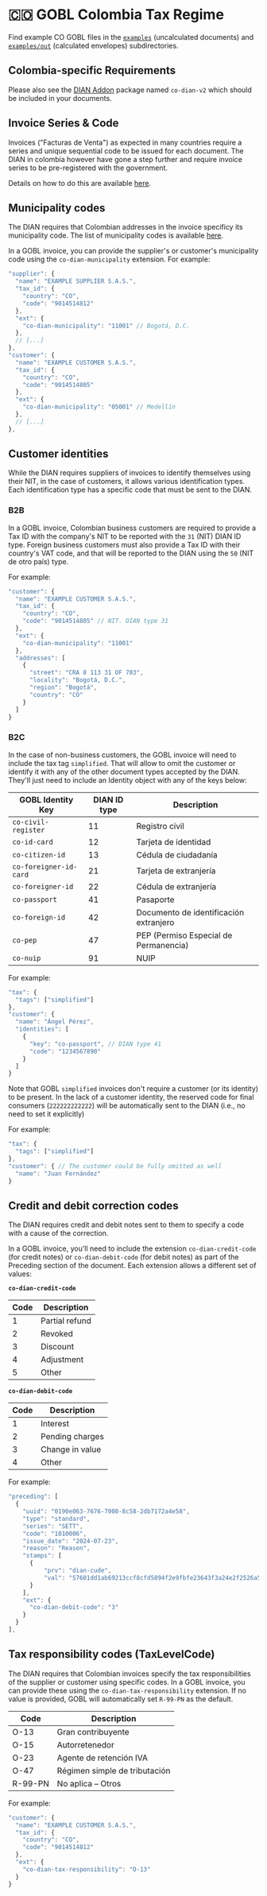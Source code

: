 # 🇨🇴 GOBL Colombia Tax Regime

Find example CO GOBL files in the [`examples`](../../examples/co) (uncalculated documents) and [`examples/out`](../../examples/co/out) (calculated envelopes) subdirectories.

## Colombia-specific Requirements

Please also see the [DIAN Addon](../../addons/co/dian) package named `co-dian-v2` which should be included in your documents.

## Invoice Series & Code

Invoices ("Facturas de Venta") as expected in many countries require a series and unique sequential code to be issued for each document. The DIAN in colombia however have gone a step further and require invoice series to be pre-registered with the government.

Details on how to do this are available [here](https://www.dian.gov.co/impuestos/sociedades/presentacionclientes/Solicitud_de_Autorizacion_de_Numeracion_de_Facturacion.pdf).

## Municipality codes

The DIAN requires that Colombian addresses in the invoice specificy its municipality code. The list of municipality codes is available [here](https://www.dian.gov.co/atencionciudadano/formulariosinstructivos/Formularios/2007/Codigos_municipios_2007.pdf).

In a GOBL invoice, you can provide the supplier's or customer's municipality code using the `co-dian-municipality` extension. For example:

```js
"supplier": {
  "name": "EXAMPLE SUPPLIER S.A.S.",
  "tax_id": {
    "country": "CO",
    "code": "9014514812"
  },
  "ext": {
    "co-dian-municipality": "11001" // Bogotá, D.C.
  },
  // [...]
},
"customer": {
  "name": "EXAMPLE CUSTOMER S.A.S.",
  "tax_id": {
    "country": "CO",
    "code": "9014514805"
  },
  "ext": {
    "co-dian-municipality": "05001" // Medellín
  },
  // [...]
},
```

## Customer identities

While the DIAN requires suppliers of invoices to identify themselves using their NIT, in the case of customers, it allows various identification types. Each identification type has a specific code that must be sent to the DIAN.

### B2B

In a GOBL invoice, Colombian business customers are required to provide a Tax ID with the company's NIT to be reported with the `31` (NIT) DIAN ID type. Foreign business customers must also provide a Tax ID with their country's VAT code, and that will be reported to the DIAN using the `50` (NIT de otro país) type.

For example:

```js
"customer": {
  "name": "EXAMPLE CUSTOMER S.A.S.",
  "tax_id": {
    "country": "CO",
    "code": "9014514805" // NIT. DIAN type 31
  },
  "ext": {
    "co-dian-municipality": "11001"
  },
  "addresses": [
    {
      "street": "CRA 8 113 31 OF 703",
      "locality": "Bogotá, D.C.",
      "region": "Bogotá",
      "country": "CO"
    }
  ]
}
```

### B2C

In the case of non-business customers, the GOBL invoice will need to include the tax tag `simplified`. That will allow to omit the customer or identify it with any of the other document types accepted by the DIAN. They'll just need to include an Identity object with any of the keys below:

| GOBL Identity Key      | DIAN ID type | Description                            |
| ---------------------- | ------------ | -------------------------------------- |
| `co-civil-register`    | 11           | Registro civil                         |
| `co-id-card`           | 12           | Tarjeta de identidad                   |
| `co-citizen-id`        | 13           | Cédula de ciudadanía                   |
| `co-foreigner-id-card` | 21           | Tarjeta de extranjería                 |
| `co-foreigner-id`      | 22           | Cédula de extranjería                  |
| `co-passport`          | 41           | Pasaporte                              |
| `co-foreign-id`        | 42           | Documento de identificación extranjero |
| `co-pep`               | 47           | PEP (Permiso Especial de Permanencia)  |
| `co-nuip`              | 91           | NUIP                                   |

For example:

```js
"tax": {
  "tags": ["simplified"]
},
"customer": {
  "name": "Ángel Pérez",
  "identities": [
    {
      "key": "co-passport", // DIAN type 41
      "code": "1234567890"
    }
  ]
}
```

Note that GOBL `simplified` invoices don't require a customer (or its identity) to be present. In the lack of a customer identity, the reserved code for final consumers (`222222222222`) will be automatically sent to the DIAN (i.e., no need to set it explicitly)

For example:

```js
"tax": {
  "tags": ["simplified"]
},
"customer": { // The customer could be fully omitted as well
  "name": "Juan Fernández"
}
```

## Credit and debit correction codes

The DIAN requires credit and debit notes sent to them to specify a code with a cause of the correction.

In a GOBL invoice, you'll need to include the extension `co-dian-credit-code` (for credit notes) or `co-dian-debit-code` (for debit notes) as part of the Preceding section of the document. Each extension allows a different set of values:

**`co-dian-credit-code`**

| Code | Description    |
| ---- | -------------- |
| 1    | Partial refund |
| 2    | Revoked        |
| 3    | Discount       |
| 4    | Adjustment     |
| 5    | Other          |

**`co-dian-debit-code`**

| Code | Description     |
| ---- | --------------- |
| 1    | Interest        |
| 2    | Pending charges |
| 3    | Change in value |
| 4    | Other           |

For example:

```js
"preceding": [
  {
    "uuid": "0190e063-7676-7000-8c58-2db7172a4e58",
    "type": "standard",
    "series": "SETT",
    "code": "1010006",
    "issue_date": "2024-07-23",
    "reason": "Reason",
    "stamps": [
      {
          "prv": "dian-cude",
          "val": "57601dd1ab69213ccf8cfd5894f2e9fbfe23643f3a24e2f2526a5bb88d058a0842fffcb339694b6704dc105a9d813327"
      }
    ],
    "ext": {
      "co-dian-debit-code": "3"
    }
  }
],
```

## Tax responsibility codes (TaxLevelCode)

The DIAN requires that Colombian invoices specify the tax responsibilities of the supplier or customer using specific codes. In a GOBL invoice, you can provide these using the `co-dian-tax-responsibility` extension. If no value is provided, GOBL will automatically set `R-99-PN` as the default.

| Code    | Description                   |
| ------- | ----------------------------- |
| O-13    | Gran contribuyente            |
| O-15    | Autorretenedor                |
| O-23    | Agente de retención IVA       |
| O-47    | Régimen simple de tributación |
| R-99-PN | No aplica – Otros             |

For example:

```js
"customer": {
  "name": "EXAMPLE CUSTOMER S.A.S.",
  "tax_id": {
    "country": "CO",
    "code": "9014514812"
  },
  "ext": {
    "co-dian-tax-responsibility": "O-13"
  }
}
```
